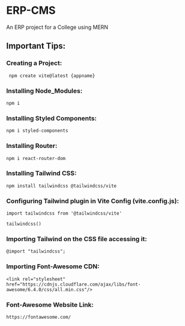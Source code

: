 # ERP-CMS
An ERP project for a College using MERN

## Important Tips:
### Creating a Project:
```
 npm create vite@latest {appname}
```
### Installing Node_Modules:
```
npm i
```
### Installing Styled Components:
```
npm i styled-components
```
### Installing Router:
```
npm i react-router-dom
```
### Installing Tailwind CSS:
```
npm install tailwindcss @tailwindcss/vite
```
### Configuring Tailwind plugin in Vite Config (vite.config.js):
```
import tailwindcss from '@tailwindcss/vite'
```
```
tailwindcss()
```
### Importing Tailwind on the CSS file accessing it:
```
@import "tailwindcss";
```
### Importing Font-Awesome CDN:
```
<link rel="stylesheet" href="https://cdnjs.cloudflare.com/ajax/libs/font-awesome/6.4.0/css/all.min.css"/>
```
### Font-Awesome Website Link:
```
https://fontawesome.com/
```
